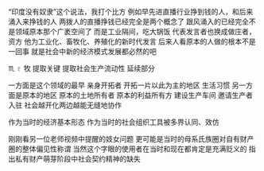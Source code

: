“印度没有奴隶”这个说法，我打个比方
例如早先进直播行业挣到钱的人，和后来涌入来挣钱的人
两拨人的直播挣钱已经完全是两个概念了
跟风涌入的已经完全不是领域原本那个广袤空间了
而是工业隔间，吃大锅饭
代表发言者也换成做庄者，资方
他为工业化、畜牧化、养殖化的新时代发言
后来人看原本的人做的根本不是一回事
就是社会中新的经济模式发展都必然的吧

♏︎ ♇ 牧 提取关键
提取社会生产流动性 延续部分

一方面是这个领域的最早 亲身开拓者
开拓一片以此为主的地区 生活习惯
另一方面是原本的地区 原本的土地所有者
原本的利益所有方
建设生产车间 邀请生产者入驻
社会越开化两边越能无缝地协作

作为当时的经济基本形态
作为当时的社会组织工具被多界认同、效仿

刚刚看另一位老师视频中提醒的妓女问题
更可能是当时的母系氏族圈对自有财产圈的整体偏见性称谓
当然这个字眼的使用者在当时和现在都肯定是充满贬义的
指出私有财产萌芽阶段中社会契约精神的缺失
